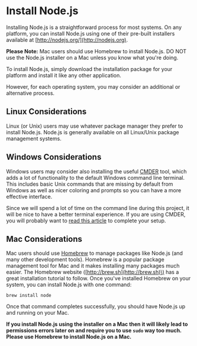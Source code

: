 # Install Node.js

Installing Node.js is a straightforward process for most systems. On any platform, you can install Node.js using one of their pre-built installers available at [http://nodejs.org/](http://nodejs.org).

**Please Note:** Mac users should use Homebrew to install Node.js. DO NOT use the Node.js installer on a Mac unless you know what you're doing.

To install Node.js, simply download the installation package for your platform and install it like any other application.

However, for each operating system, you may consider an additional or alternative process.

## Linux Considerations

Linux \(or Unix\) users may use whatever package manager they prefer to install Node.js. Node.js is generally available on all Linux/Unix package management systems.

## Windows Considerations

Windows users may consider also installing the useful [CMDER](http://cmder.net/) tool, which adds a lot of functionality to the default Windows command line terminal. This includes basic Unix commands that are missing by default from Windows as well as nicer coloring and prompts so you can have a more effective interface.

Since we will spend a lot of time on the command line during this project, it will be nice to have a better terminal experience. If you are using CMDER, you will probably want to [read this article](https://www.awmoore.com/2015/01/14/setting-up-git-and-cmder/) to complete your setup.

## Mac Considerations

Mac users should use [Homebrew](http://brew.sh) to manage packages like Node.js \(and many other development tools\). Homebrew is a popular package management tool for Mac and it makes installing many packages much easier. The Homebrew website \([http://brew.sh](http://brew.sh)\) has a great installation tutorial to follow. Once you've installed Homebrew on your system, you can install Node.js with one command:

```
brew install node
```

Once that command completes successfully, you should have Node.js up and running on your Mac.

**If you install Node.js using the installer on a Mac then it will likely lead to permissions errors later on and require you to use **`sudo`** way too much. Please use Homebrew to install Node.js on a Mac.**

